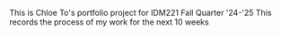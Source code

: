 This is Chloe To's portfolio project for IDM221 Fall Quarter '24-'25
This records the process of my work for the next 10 weeks
